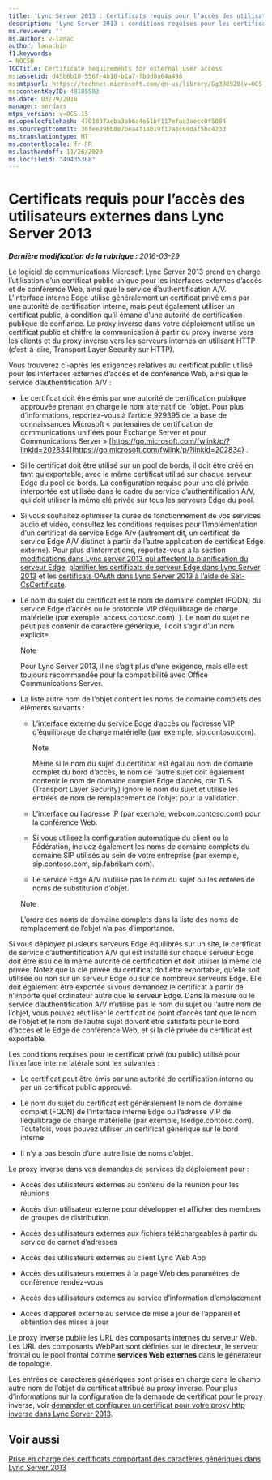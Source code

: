 ```yaml
---
title: 'Lync Server 2013 : Certificats requis pour l’accès des utilisateurs externes'
description: 'Lync Server 2013 : conditions requises pour les certificats pour l’accès des utilisateurs externes.'
ms.reviewer: ''
ms.author: v-lanac
author: lanachin
f1.keywords:
- NOCSH
TOCTitle: Certificate requirements for external user access
ms:assetid: d45b6b10-556f-4b10-b1a7-fb0d0a64a498
ms:mtpsurl: https://technet.microsoft.com/en-us/library/Gg398920(v=OCS.15)
ms:contentKeyID: 48185503
ms.date: 03/29/2016
manager: serdars
mtps_version: v=OCS.15
ms.openlocfilehash: 4701037aeba3ab6a4e51bf117efaa3aecc0f5084
ms.sourcegitcommit: 36fee89bb887bea4f18b19f17a8c69daf5bc423d
ms.translationtype: MT
ms.contentlocale: fr-FR
ms.lasthandoff: 11/26/2020
ms.locfileid: "49435368"
---
```

# <a name="certificate-requirements-for-external-user-access-in-lync-server-2013"></a>Certificats requis pour l’accès des utilisateurs externes dans Lync Server 2013

<div data-xmlns="http://www.w3.org/1999/xhtml">

<div class="topic" data-xmlns="http://www.w3.org/1999/xhtml" data-msxsl="urn:schemas-microsoft-com:xslt" data-cs="https://msdn.microsoft.com/">

<div data-asp="https://msdn2.microsoft.com/asp">



</div>

<div id="mainSection">

<div id="mainBody">

<span> </span>

_**Dernière modification de la rubrique :** 2016-03-29_

Le logiciel de communications Microsoft Lync Server 2013 prend en charge l’utilisation d’un certificat public unique pour les interfaces externes d’accès et de conférence Web, ainsi que le service d’authentification A/V. L’interface interne Edge utilise généralement un certificat privé émis par une autorité de certification interne, mais peut également utiliser un certificat public, à condition qu’il émane d’une autorité de certification publique de confiance. Le proxy inverse dans votre déploiement utilise un certificat public et chiffre la communication à partir du proxy inverse vers les clients et du proxy inverse vers les serveurs internes en utilisant HTTP (c’est-à-dire, Transport Layer Security sur HTTP).

Vous trouverez ci-après les exigences relatives au certificat public utilisé pour les interfaces externes d’accès et de conférence Web, ainsi que le service d’authentification A/V :

  - Le certificat doit être émis par une autorité de certification publique approuvée prenant en charge le nom alternatif de l’objet. Pour plus d’informations, reportez-vous à l’article 929395 de la base de connaissances Microsoft « partenaires de certification de communications unifiées pour Exchange Server et pour Communications Server » [https://go.microsoft.com/fwlink/p/?linkId=202834](https://go.microsoft.com/fwlink/p/?linkid=202834) .

  - Si le certificat doit être utilisé sur un pool de bords, il doit être créé en tant qu’exportable, avec le même certificat utilisé sur chaque serveur Edge du pool de bords. La configuration requise pour une clé privée interportée est utilisée dans le cadre du service d’authentification A/V, qui doit utiliser la même clé privée sur tous les serveurs Edge du pool.

  - Si vous souhaitez optimiser la durée de fonctionnement de vos services audio et vidéo, consultez les conditions requises pour l’implémentation d’un certificat de service Edge A/v (autrement dit, un certificat de service Edge A/V distinct à partir de l’autre application de certificat Edge externe). Pour plus d’informations, reportez-vous à la section [modifications dans Lync server 2013 qui affectent la planification du serveur Edge](lync-server-2013-changes-in-lync-server-that-affect-edge-server-planning.md), [planifier les certificats de serveur Edge dans Lync Server 2013](lync-server-2013-plan-for-edge-server-certificates.md) et les [certificats OAuth dans Lync Server 2013 à l’aide de Set-CsCertificate](lync-server-2013-staging-av-and-oauth-certificates-using-roll-in-https://docs.microsoft.com/powershell/module/skype/Set-CsCertificate).

  - Le nom du sujet du certificat est le nom de domaine complet (FQDN) du service Edge d’accès ou le protocole VIP d’équilibrage de charge matérielle (par exemple, access.contoso.com). ). Le nom du sujet ne peut pas contenir de caractère générique, il doit s’agir d’un nom explicite.
    
    <div>
    

    > [!NOTE]  
    > Pour Lync Server 2013, il ne s’agit plus d’une exigence, mais elle est toujours recommandée pour la compatibilité avec Office Communications Server.

    
    </div>

  - La liste autre nom de l’objet contient les noms de domaine complets des éléments suivants :
    
      - L’interface externe du service Edge d’accès ou l’adresse VIP d’équilibrage de charge matérielle (par exemple, sip.contoso.com).
        
        <div>
        

        > [!NOTE]  
        > Même si le nom du sujet du certificat est égal au nom de domaine complet du bord d’accès, le nom de l’autre sujet doit également contenir le nom de domaine complet Edge d’accès, car TLS (Transport Layer Security) ignore le nom du sujet et utilise les entrées de nom de remplacement de l’objet pour la validation.

        
        </div>
    
      - L’interface ou l’adresse IP (par exemple, webcon.contoso.com) pour la conférence Web.
    
      - Si vous utilisez la configuration automatique du client ou la Fédération, incluez également les noms de domaine complets du domaine SIP utilisés au sein de votre entreprise (par exemple, sip.contoso.com, sip.fabrikam.com).
    
      - Le service Edge A/V n’utilise pas le nom du sujet ou les entrées de noms de substitution d’objet.
    
    <div>
    

    > [!NOTE]  
    > L’ordre des noms de domaine complets dans la liste des noms de remplacement de l’objet n’a pas d’importance.

    
    </div>

Si vous déployez plusieurs serveurs Edge équilibrés sur un site, le certificat de service d’authentification A/V qui est installé sur chaque serveur Edge doit être issu de la même autorité de certification et doit utiliser la même clé privée. Notez que la clé privée du certificat doit être exportable, qu’elle soit utilisée ou non sur un serveur Edge ou sur de nombreux serveurs Edge. Elle doit également être exportée si vous demandez le certificat à partir de n’importe quel ordinateur autre que le serveur Edge. Dans la mesure où le service d’authentification A/V n’utilise pas le nom du sujet ou l’autre nom de l’objet, vous pouvez réutiliser le certificat de point d’accès tant que le nom de l’objet et le nom de l’autre sujet doivent être satisfaits pour le bord d’accès et le Edge de conférence Web, et si la clé privée du certificat est exportable.

Les conditions requises pour le certificat privé (ou public) utilisé pour l’interface interne latérale sont les suivantes :

  - Le certificat peut être émis par une autorité de certification interne ou par un certificat public approuvé.

  - Le nom du sujet du certificat est généralement le nom de domaine complet (FQDN) de l’interface interne Edge ou l’adresse VIP de l’équilibrage de charge matérielle (par exemple, lsedge.contoso.com). Toutefois, vous pouvez utiliser un certificat générique sur le bord interne.

  - Il n’y a pas besoin d’une autre liste de noms d’objet.

Le proxy inverse dans vos demandes de services de déploiement pour :

  - Accès des utilisateurs externes au contenu de la réunion pour les réunions

  - Accès d’un utilisateur externe pour développer et afficher des membres de groupes de distribution.

  - Accès des utilisateurs externes aux fichiers téléchargeables à partir du service de carnet d’adresses

  - Accès des utilisateurs externes au client Lync Web App

  - Accès des utilisateurs externes à la page Web des paramètres de conférence rendez-vous

  - Accès des utilisateurs externes au service d’information d’emplacement

  - Accès d’appareil externe au service de mise à jour de l’appareil et obtention des mises à jour

Le proxy inverse publie les URL des composants internes du serveur Web. Les URL des composants WebPart sont définies sur le directeur, le serveur frontal ou le pool frontal comme **services Web externes** dans le générateur de topologie.

Les entrées de caractères génériques sont prises en charge dans le champ autre nom de l’objet du certificat attribué au proxy inverse. Pour plus d’informations sur la configuration de la demande de certificat pour le proxy inverse, voir [demander et configurer un certificat pour votre proxy http inverse dans Lync Server 2013](lync-server-2013-request-and-configure-a-certificate-for-your-reverse-http-proxy.md).

<div>

## <a name="see-also"></a>Voir aussi


[Prise en charge des certificats comportant des caractères génériques dans Lync Server 2013](lync-server-2013-wildcard-certificate-support.md)  
  

</div>

</div>

<span> </span>

</div>

</div>

</div>

